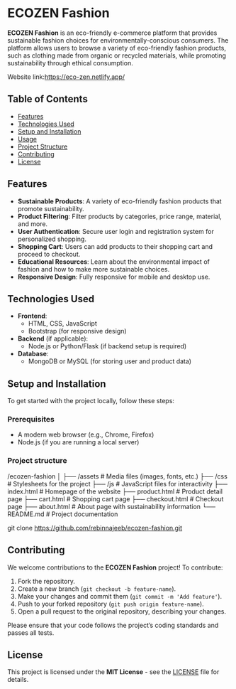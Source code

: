 # ECOZEN Fashion

**ECOZEN Fashion** is an eco-friendly e-commerce platform that provides sustainable fashion choices for environmentally-conscious consumers. The platform allows users to browse a variety of eco-friendly fashion products, such as clothing made from organic or recycled materials, while promoting sustainability through ethical consumption.

Website link:https://eco-zen.netlify.app/

## Table of Contents
- [Features](#features)
- [Technologies Used](#technologies-used)
- [Setup and Installation](#setup-and-installation)
- [Usage](#usage)
- [Project Structure](#project-structure)
- [Contributing](#contributing)
- [License](#license)

## Features

- **Sustainable Products**: A variety of eco-friendly fashion products that promote sustainability.
- **Product Filtering**: Filter products by categories, price range, material, and more.
- **User Authentication**: Secure user login and registration system for personalized shopping.
- **Shopping Cart**: Users can add products to their shopping cart and proceed to checkout.
- **Educational Resources**: Learn about the environmental impact of fashion and how to make more sustainable choices.
- **Responsive Design**: Fully responsive for mobile and desktop use.

## Technologies Used

- **Frontend**:
  - HTML, CSS, JavaScript
  - Bootstrap (for responsive design)
- **Backend** (if applicable):
  - Node.js or Python/Flask (if backend setup is required)
- **Database**:
  - MongoDB or MySQL (for storing user and product data)

## Setup and Installation

To get started with the project locally, follow these steps:

### Prerequisites
- A modern web browser (e.g., Chrome, Firefox)
- Node.js (if you are running a local server)

### Project structure
  /ecozen-fashion
│
├── /assets               # Media files (images, fonts, etc.)
├── /css                  # Stylesheets for the project
├── /js                   # JavaScript files for interactivity
├── index.html            # Homepage of the website
├── product.html          # Product detail page
├── cart.html             # Shopping cart page
├── checkout.html         # Checkout page
├── about.html            # About page with sustainability information
└── README.md             # Project documentation



git clone https://github.com/rebinnajeeb/ecozen-fashion.git

## Contributing

We welcome contributions to the **ECOZEN Fashion** project! To contribute:

1. Fork the repository.
2. Create a new branch (`git checkout -b feature-name`).
3. Make your changes and commit them (`git commit -m 'Add feature'`).
4. Push to your forked repository (`git push origin feature-name`).
5. Open a pull request to the original repository, describing your changes.

Please ensure that your code follows the project’s coding standards and passes all tests.

## License

This project is licensed under the **MIT License** - see the [LICENSE](LICENSE) file for details.
   

